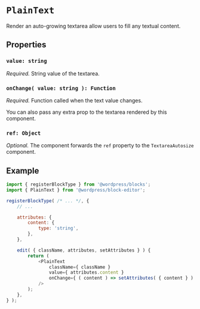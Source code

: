 # `PlainText`

Render an auto-growing textarea allow users to fill any textual content.

## Properties

### `value: string`

_Required._ String value of the textarea.

### `onChange( value: string ): Function`

_Required._ Function called when the text value changes.

You can also pass any extra prop to the textarea rendered by this component.

### `ref: Object`

_Optional._ The component forwards the `ref` property to the `TextareaAutosize` component.

## Example

```js
import { registerBlockType } from '@wordpress/blocks';
import { PlainText } from '@wordpress/block-editor';

registerBlockType( /* ... */, {
	// ...

	attributes: {
		content: {
			type: 'string',
		},
	},

	edit( { className, attributes, setAttributes } ) {
		return (
			<PlainText
				className={ className }
				value={ attributes.content }
				onChange={ ( content ) => setAttributes( { content } ) }
			/>
		);
	},
} );
```

